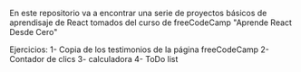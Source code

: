 En este repositorio va a encontrar una serie de proyectos básicos de aprendisaje de React tomados del curso de freeCodeCamp "Aprende React Desde Cero"

Ejercicios:
1- Copia de los testimonios de la página freeCodeCamp
2- Contador de clics
3- calculadora
4- ToDo list
